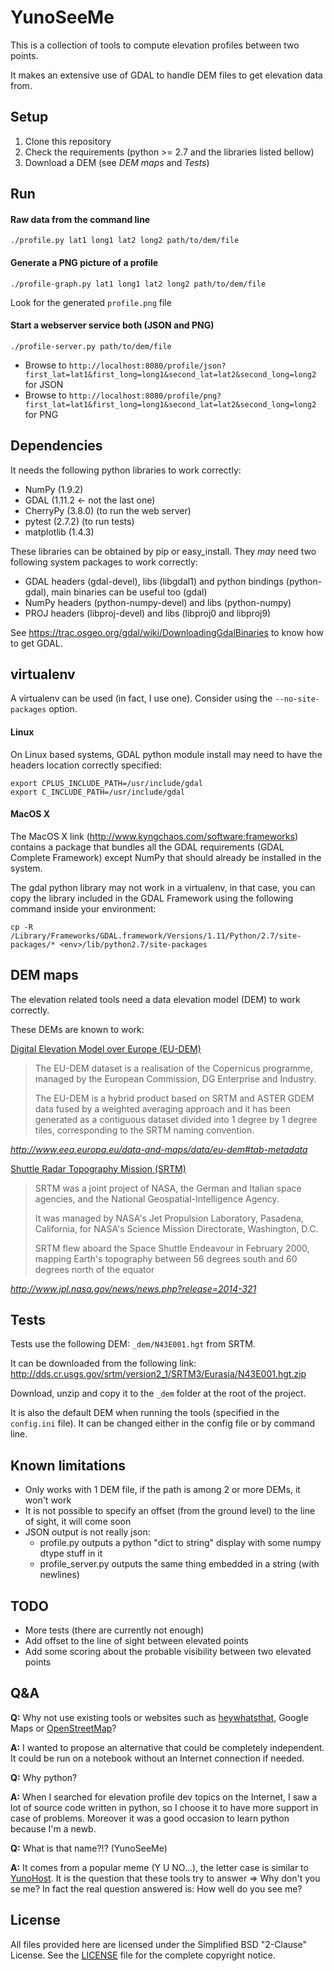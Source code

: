 YunoSeeMe
=========

This is a collection of tools to compute elevation profiles between two points.

It makes an extensive use of GDAL to handle DEM files to get elevation data from.

Setup
-----

 1. Clone this repository
 2. Check the requirements (python >= 2.7 and the libraries listed bellow)
 3. Download a DEM (see _DEM maps_ and _Tests_)

Run
---

#### Raw data from the command line

    ./profile.py lat1 long1 lat2 long2 path/to/dem/file

#### Generate a PNG picture of a profile

    ./profile-graph.py lat1 long1 lat2 long2 path/to/dem/file

Look for the generated `profile.png` file

#### Start a webserver service both (JSON and PNG)

    ./profile-server.py path/to/dem/file

 * Browse to `http://localhost:8080/profile/json?first_lat=lat1&first_long=long1&second_lat=lat2&second_long=long2` for JSON
 * Browse to `http://localhost:8080/profile/png?first_lat=lat1&first_long=long1&second_lat=lat2&second_long=long2` for PNG

Dependencies
------------

It needs the following python libraries to work correctly:

 * NumPy (1.9.2)
 * GDAL (1.11.2 <- not the last one)
 * CherryPy (3.8.0) (to run the web server)
 * pytest (2.7.2) (to run tests)
 * matplotlib (1.4.3)

These libraries can be obtained by pip or easy\_install. They _may_ need two following system packages to work correctly:

 * GDAL headers (gdal-devel), libs (libgdal1) and python bindings (python-gdal), main binaries can be useful too (gdal)
 * NumPy headers (python-numpy-devel) and libs (python-numpy)
 * PROJ headers (libproj-devel) and libs (libproj0 and libproj9)

See https://trac.osgeo.org/gdal/wiki/DownloadingGdalBinaries to know how to get GDAL.

virtualenv
----------

A virtualenv can be used (in fact, I use one). Consider using the `--no-site-packages` option.

#### Linux

On Linux based systems, GDAL python module install may need to have the headers location correctly specified:

    export CPLUS_INCLUDE_PATH=/usr/include/gdal
    export C_INCLUDE_PATH=/usr/include/gdal

#### MacOS X

The MacOS X link (http://www.kyngchaos.com/software:frameworks) contains a package that bundles all the GDAL requirements (GDAL Complete Framework) except NumPy that should already be installed in the system.

The gdal python library may not work in a virtualenv, in that case,
you can copy the library included in the GDAL Framework using the following command inside your environment:

    cp -R /Library/Frameworks/GDAL.framework/Versions/1.11/Python/2.7/site-packages/* <env>/lib/python2.7/site-packages

DEM maps
--------

The elevation related tools need a data elevation model (DEM) to work correctly.

These DEMs are known to work:

[Digital Elevation Model over Europe (EU-DEM)](http://www.eea.europa.eu/data-and-maps/data/eu-dem)

> The EU-DEM dataset is a realisation of the Copernicus programme, managed by the European Commission, DG Enterprise and Industry.
>
> The EU-DEM is a hybrid product based on SRTM and ASTER GDEM data fused by a weighted averaging approach and it has been generated as a contiguous dataset divided into 1 degree by 1 degree tiles, corresponding to the SRTM naming convention.

_http://www.eea.europa.eu/data-and-maps/data/eu-dem#tab-metadata_

[Shuttle Radar Topography Mission (SRTM)](http://www2.jpl.nasa.gov/srtm/)

> SRTM was a joint project of NASA, the German and Italian space agencies, and the National Geospatial-Intelligence Agency.
>
> It was managed by NASA's Jet Propulsion Laboratory, Pasadena, California, for NASA's Science Mission Directorate, Washington, D.C.
>
> SRTM flew aboard the Space Shuttle Endeavour in February 2000, mapping Earth's topography between 56 degrees south and 60 degrees north of the equator

_http://www.jpl.nasa.gov/news/news.php?release=2014-321_

Tests
-----

Tests use the following DEM: `_dem/N43E001.hgt` from SRTM.

It can be downloaded from the following link: http://dds.cr.usgs.gov/srtm/version2_1/SRTM3/Eurasia/N43E001.hgt.zip

Download, unzip and copy it to the `_dem` folder at the root of the project.

It is also the default DEM when running the tools (specified in the `config.ini` file). It can be changed either in the config file or by command line.

Known limitations
-----------------

 * Only works with 1 DEM file, if the path is among 2 or more DEMs, it won't work
 * It is not possible to specify an offset (from the ground level) to the line of sight, it will come soon
 * JSON output is not really json:
   * profile.py outputs a python "dict to string" display with some numpy dtype stuff in it
   * profile_server.py outputs the same thing embedded in a string (with newlines)

TODO
----

 * More tests (there are currently not enough)
 * Add offset to the line of sight between elevated points
 * Add some scoring about the probable visibility between two elevated points

Q&A
---

**Q:** Why not use existing tools or websites such as [heywhatsthat](http://www.heywhatsthat.com/), Google Maps or [OpenStreetMap](https://www.openstreetmap.org/)?

**A:** I wanted to propose an alternative that could be completely independent. It could be run on a notebook without an Internet connection if needed.

**Q:** Why python?

**A:** When I searched for elevation profile dev topics on the Internet, I saw a lot of source code written in python, so I choose it to have more support in case of problems. Moreover it was a good occasion to learn python because I'm a newb.

**Q:** What is that name?!? (YunoSeeMe)

**A:** It comes from a popular meme (Y U NO...), the letter case is similar to [YunoHost](https://yunohost.org/). It is the question that these tools try to answer => Why don't you se me? In fact the real question answered is: How well do you see me?

License
-------

All files provided here are licensed under the Simplified BSD "2-Clause" License. See the [LICENSE](LICENSE) file for the complete copyright notice.
